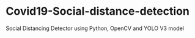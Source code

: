 # Covid19-Social-distance-detection
Social Distancing Detector using Python, OpenCV and YOLO V3 model
